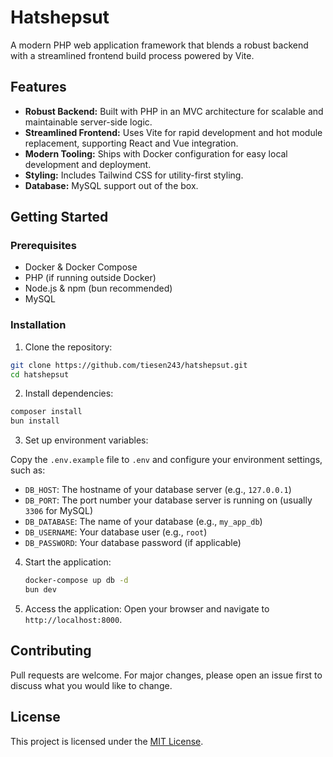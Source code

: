# Hatshepsut

A modern PHP web application framework that blends a robust backend with a streamlined frontend build process powered by Vite.

## Features

- **Robust Backend:** Built with PHP in an MVC architecture for scalable and maintainable server-side logic.
- **Streamlined Frontend:** Uses Vite for rapid development and hot module replacement, supporting React and Vue integration.
- **Modern Tooling:** Ships with Docker configuration for easy local development and deployment.
- **Styling:** Includes Tailwind CSS for utility-first styling.
- **Database:** MySQL support out of the box.

## Getting Started

### Prerequisites

- Docker & Docker Compose
- PHP (if running outside Docker)
- Node.js & npm (bun recommended)
- MySQL

### Installation

1. Clone the repository:

```bash
git clone https://github.com/tiesen243/hatshepsut.git
cd hatshepsut
```

2. Install dependencies:

```bash
composer install
bun install
```

3. Set up environment variables:

Copy the `.env.example` file to `.env` and configure your environment settings, such as:

- `DB_HOST`: The hostname of your database server (e.g., `127.0.0.1`)
- `DB_PORT`: The port number your database server is running on (usually `3306` for MySQL)
- `DB_DATABASE`: The name of your database (e.g., `my_app_db`)
- `DB_USERNAME`: Your database user (e.g., `root`)
- `DB_PASSWORD`: Your database password (if applicable)

4. Start the application:

   ```bash
   docker-compose up db -d
   bun dev
   ```

5. Access the application:
   Open your browser and navigate to `http://localhost:8000`.

## Contributing

Pull requests are welcome. For major changes, please open an issue first to discuss what you would like to change.

## License

This project is licensed under the [MIT License](LICENSE).
